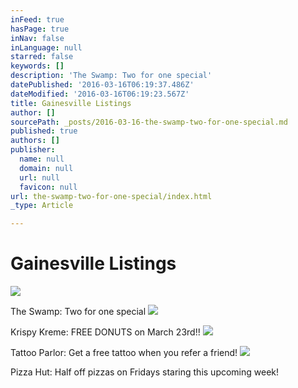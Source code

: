 ```yaml
---
inFeed: true
hasPage: true
inNav: false
inLanguage: null
starred: false
keywords: []
description: 'The Swamp: Two for one special'
datePublished: '2016-03-16T06:19:37.486Z'
dateModified: '2016-03-16T06:19:23.567Z'
title: Gainesville Listings
author: []
sourcePath: _posts/2016-03-16-the-swamp-two-for-one-special.md
published: true
authors: []
publisher:
  name: null
  domain: null
  url: null
  favicon: null
url: the-swamp-two-for-one-special/index.html
_type: Article

---
```

# Gainesville Listings
![](https://the-grid-user-content.s3-us-west-2.amazonaws.com/6c3cefb7-69b8-496e-ad17-5962f370f28e.jpg)

The Swamp: Two for one special
![](https://the-grid-user-content.s3-us-west-2.amazonaws.com/04012e44-1d2f-426f-8307-9b5d83746a34.jpg)

Krispy Kreme: FREE DONUTS  on March 23rd!!
![](https://the-grid-user-content.s3-us-west-2.amazonaws.com/da88e1d3-729b-4d39-a13f-cbdcfa0d04ec.jpg)

Tattoo Parlor: Get a free tattoo when you refer a friend!
![](https://the-grid-user-content.s3-us-west-2.amazonaws.com/16dd569b-ff70-4c0f-bd13-0cb49c89bc2d.jpg)

Pizza Hut: Half off pizzas on Fridays staring this upcoming week!